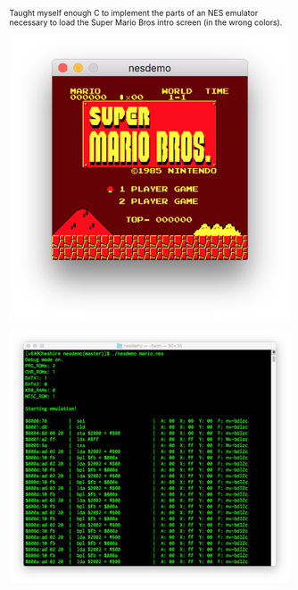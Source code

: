 Taught myself enough C to implement the parts of an NES emulator necessary to load the Super Mario Bros intro screen (in the wrong colors).

![Super Mario Bros intro screen](https://github.com/v64/nesdemo/raw/master/nesdemo.png)

![Debugging output](https://github.com/v64/nesdemo/raw/master/debug.png)
